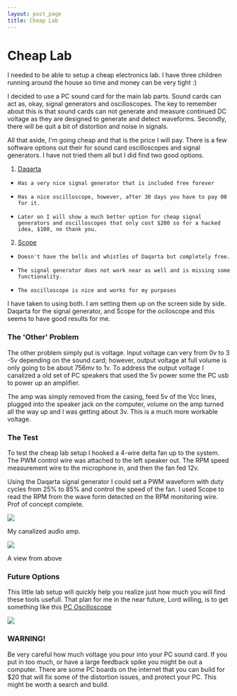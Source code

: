 ```yaml
---
layout: post_page
title: Cheap Lab
---
```


# Cheap Lab

I needed to be able to setup a cheap electronics lab.  I have three children running around the house so time and money can be very tight :)



I decided to use a PC sound card for the main lab parts.  Sound cards can act as, okay, signal generators and oscilloscopes.   The key to remember about this is that sound cards can not generate and measure continued DC voltage as they are designed to generate and detect waveforms.  Secondly, there will be quit a bit of distortion and noise in signals.



All that aside, I'm going cheap and that is the price I will pay.  There is a few software options out their for sound card oscilloscopes and signal generators.  I have not tried them all but I did find two good options.



1. [Daqarta](http://www.daqarta.com/)

*     Has a very nice signal generator that is included free forever

*     Has a nice oscilloscope, however, after 30 days you have to pay 00 for it.

*     Later on I will show a much better option for cheap signal generators and oscilloscopes that only cost $200 so for a hacked idea, $100, no thank you.



2. [Scope](http://www.zeitnitz.de/Christian/scope_en)

*     Doesn't have the bells and whistles of Daqarta but completely free.

*     The signal generator does not work near as well and is missing some functionality.

*     The oscilloscope is nice and works for my purposes



I have taken to using both.  I am setting them up on the screen side by side.  Daqarta for the signal generator, and Scope for the ociloscope and this seems to have good results for me.



### The 'Other' Problem



The other problem simply put is voltage.  Input voltage can very from 0v to 3 -5v depending on the sound card; however, output voltage at full volume is only going to be about 756mv to 1v.  To address the output voltage I canalized a old set of PC speakers that used the 5v power some the PC usb to power up an amplifier.



The amp was simply removed from the casing, feed 5v of the Vcc lines, plugged into the speaker jack on the computer, volume on the amp turned all the way up and I was getting about 3v.  This is a much more workable voltage.



### The Test



To test the cheap lab setup I hooked a 4-wire delta fan up to the system.  The PWM control wire was attached to the left speaker out.  The RPM speed measurement wire to the microphone in, and then the fan fed 12v.



Using the Daqarta signal generator I could set a PWM waveform with duty cycles from 25% to 85% and control the speed of the fan.  I used Scope to read the RPM from the wave form detected on the RPM monitoring wire.  Prof of concept complete.



![](http://1drv.ms/1lK0cvW)

My canalized audio amp.



![](http://1drv.ms/1lK0fbh)

A view from above



### Future Options



This little lab setup will quickly help you realize just how much you will find these tools usefull.  That plan for me in the near future, Lord willing, is to get something like this [PC Oscilloscope](https://www.sparkfun.com/products/9263)

![](https://cdn.sparkfun.com//assets/parts/2/7/5/8/09263-4.jpg)



### **WARNING!**



Be very careful how much voltage you pour into your PC sound card.  If you put in too much, or have a large feedback spike you might be out a computer.  There are some PC boards on the internet that you can build for $20 that will fix some of the distortion issues, and protect your PC.  This might be worth a search and build.
